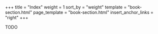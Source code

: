 +++
title = "Index"
weight = 1
sort_by = "weight"
template = "book-section.html"
page_template = "book-section.html"
insert_anchor_links = "right"
+++

TODO